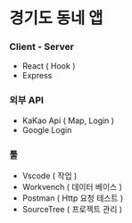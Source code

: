 # 경기도 동네 앱

### Client - Server

-   React ( Hook )
-   Express

### 외부 API

-   KaKao Api ( Map, Login )
-   Google Login

### 툴

-   Vscode ( 작업 )
-   Workvench ( 데이터 베이스 )
-   Postman ( Http 요청 테스트 )
-   SourceTree ( 프로젝트 관리 )
